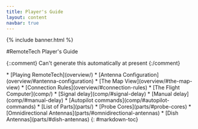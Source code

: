 ```yaml
---
title: Player's Guide
layout: content
navbar: true
---
```


{% include banner.html %}

#RemoteTech Player's Guide

{::comment}
Can't generate this automatically at present
{:/comment}

<div class="toc" markdown="1">
* [Playing RemoteTech](overview/)
    * [Antenna Configuration](overview/#antenna-configuration)
    * [The Map View](overview/#the-map-view)
    * [Connection Rules](overview/#connection-rules)
* [The Flight Computer](comp/)
    * [Signal delay](comp/#signal-delay)
    * [Manual delay](comp/#manual-delay)
    * [Autopilot commands](comp/#autopilot-commands)
* [List of Parts](parts/)
    * [Probe Cores](parts/#probe-cores)
    * [Omnidirectional Antennas](parts/#omnidirectional-antennas)
    * [Dish Antennas](parts/#dish-antennas)
{: #markdown-toc}
</div>
